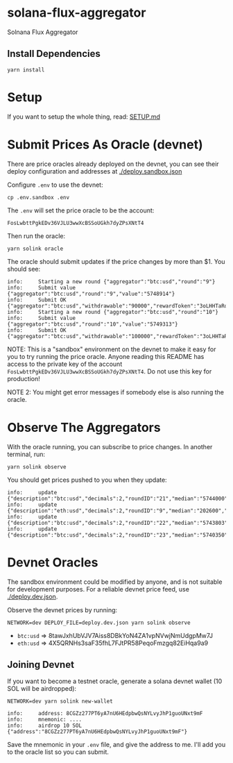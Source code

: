 # solana-flux-aggregator

Solnana Flux Aggregator

## Install Dependencies

```
yarn install
```

# Setup

If you want to setup the whole thing, read: [SETUP.md](./SETUP.md)

# Submit Prices As Oracle (devnet)

There are price oracles already deployed on the devnet, you can see their deploy
configuration and addresses at [./deploy.sandbox.json](./deploy.sandbox.json)

Configure `.env` to use the devnet:

```
cp .env.sandbox .env
```

The `.env` will set the price oracle to be the account:

```
FosLwbttPgkEDv36VJLU3wwXcBSSoUGkh7dyZPsXNtT4
```

Then run the oracle:

```
yarn solink oracle
```

The oracle should submit updates if the price changes by more than $1. You should see:

```
info:     Starting a new round {"aggregator":"btc:usd","round":"9"}
info:     Submit value {"aggregator":"btc:usd","round":"9","value":"5748914"}
info:     Submit OK {"aggregator":"btc:usd","withdrawable":"90000","rewardToken":"3oLHHTaRqNsuTMjsTtkVy8bock6Bx8gCmDxku4TurVj1"}
info:     Starting a new round {"aggregator":"btc:usd","round":"10"}
info:     Submit value {"aggregator":"btc:usd","round":"10","value":"5749313"}
info:     Submit OK {"aggregator":"btc:usd","withdrawable":"100000","rewardToken":"3oLHHTaRqNsuTMjsTtkVy8bock6Bx8gCmDxku4TurVj1"}
```

NOTE: This is a "sandbox" environment on the devnet to make it easy for you to
try running the price oracle. Anyone reading this README has access to the
private key of the account `FosLwbttPgkEDv36VJLU3wwXcBSSoUGkh7dyZPsXNtT4`. Do
not use this key for production!

NOTE 2: You might get error messages if somebody else is also running the
oracle.

# Observe The Aggregators

With the oracle running, you can subscribe to price changes. In another
terminal, run:

```
yarn solink observe
```

You should get prices pushed to you when they update:

```
info:     update {"description":"btc:usd","decimals":2,"roundID":"21","median":"5744000","updatedAt":"37820525","createdAt":"37820525"}
info:     update {"description":"eth:usd","decimals":2,"roundID":"9","median":"202600","updatedAt":"37820513","createdAt":"37820513"}
info:     update {"description":"btc:usd","decimals":2,"roundID":"22","median":"5743803","updatedAt":"37820552","createdAt":"37820552"}
info:     update {"description":"btc:usd","decimals":2,"roundID":"23","median":"5740350","updatedAt":"37820565","createdAt":"37820565"}
```

# Devnet Oracles

The sandbox environment could be modified by anyone, and is not suitable for
development purposes. For a reliable devnet price feed, use [./deploy.dev.json](./deploy.dev.json).

Observe the devnet prices by running:

```
NETWORK=dev DEPLOY_FILE=deploy.dev.json yarn solink observe
```

* `btc:usd` => 8tawJxhUbVJV7Aiss8DBkYoN4ZA1vpNVwjNmUdgpMw7J
* `eth:usd` => 4X5QRNHs3saF35fhL7FJtPR58PeqoFmzgq82EiHqa9a9

## Joining Devnet

If you want to become a testnet oracle, generate a solana devnet wallet (10 SOL will be airdropped):

```
NETWORK=dev yarn solink new-wallet

info:     address: 8CGZz277PT6yA7nU6HEdpbwQsNYLvyJhP1guoUNxt9mF
info:     mnemonic: ....
info:     airdrop 10 SOL {"address":"8CGZz277PT6yA7nU6HEdpbwQsNYLvyJhP1guoUNxt9mF"}
```

Save the mnemonic in your `.env` file, and give the address to me. I'll add
you to the oracle list so you can submit.